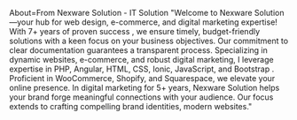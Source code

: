 About=From Nexware Solution - IT Solution
"Welcome to Nexware Solution—your hub for web design, e-commerce, and digital marketing expertise!
With 7+ years of proven success
, we ensure timely, budget-friendly solutions with a keen focus on your business objectives.
Our commitment to clear documentation guarantees a transparent process.
Specializing in dynamic websites, e-commerce, and robust digital marketing, I leverage expertise in PHP, Angular, HTML, CSS, Ionic, JavaScript, and Bootstrap
. Proficient in WooCommerce, Shopify, and Squarespace, we elevate your online presence.
In digital marketing for 5+ years, Nexware Solution helps your brand forge meaningful connections with your audience.
Our focus extends to crafting compelling brand identities, modern websites."
